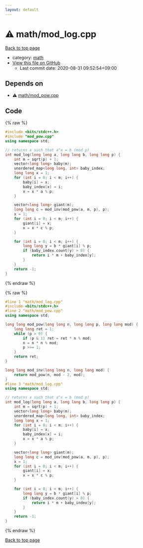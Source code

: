 ```yaml
---
layout: default
---
```


<!-- mathjax config similar to math.stackexchange -->
<script type="text/javascript" async
  src="https://cdnjs.cloudflare.com/ajax/libs/mathjax/2.7.5/MathJax.js?config=TeX-MML-AM_CHTML">
</script>
<script type="text/x-mathjax-config">
  MathJax.Hub.Config({
    TeX: { equationNumbers: { autoNumber: "AMS" }},
    tex2jax: {
      inlineMath: [ ['$','$'] ],
      processEscapes: true
    },
    "HTML-CSS": { matchFontHeight: false },
    displayAlign: "left",
    displayIndent: "2em"
  });
</script>

<script type="text/javascript" src="https://cdnjs.cloudflare.com/ajax/libs/jquery/3.4.1/jquery.min.js"></script>
<script src="https://cdn.jsdelivr.net/npm/jquery-balloon-js@1.1.2/jquery.balloon.min.js" integrity="sha256-ZEYs9VrgAeNuPvs15E39OsyOJaIkXEEt10fzxJ20+2I=" crossorigin="anonymous"></script>
<script type="text/javascript" src="../../assets/js/copy-button.js"></script>
<link rel="stylesheet" href="../../assets/css/copy-button.css" />


# :warning: math/mod_log.cpp

<a href="../../index.html">Back to top page</a>

* category: <a href="../../index.html#7e676e9e663beb40fd133f5ee24487c2">math</a>
* <a href="{{ site.github.repository_url }}/blob/master/math/mod_log.cpp">View this file on GitHub</a>
    - Last commit date: 2020-08-31 09:52:54+09:00




## Depends on

* :warning: <a href="mod_pow.cpp.html">math/mod_pow.cpp</a>


## Code

<a id="unbundled"></a>
{% raw %}
```cpp
#include <bits/stdc++.h>
#include "mod_pow.cpp"
using namespace std;

// returns x such that a^x = b (mod p)
int mod_log(long long a, long long b, long long p) {
    int m = sqrt(p) + 1;
    vector<long long> baby(m);
    unordered_map<long long, int> baby_index;
    long long x = 1;
    for (int i = 0; i < m; i++) {
        baby[i] = x;
        baby_index[x] = i;
        x = x * a % p;
    }

    vector<long long> giant(m);
    long long c = mod_inv(mod_pow(a, m, p), p);
    x = 1;
    for (int i = 0; i < m; i++) {
        giant[i] = x;
        x = x * c % p;
    }

    for (int i = 0; i < m; i++) {
        long long y = b * giant[i] % p;
        if (baby_index.count(y) > 0) {
            return i * m + baby_index[y];
        }
    }
    return -1;
}
```
{% endraw %}

<a id="bundled"></a>
{% raw %}
```cpp
#line 1 "math/mod_log.cpp"
#include <bits/stdc++.h>
#line 2 "math/mod_pow.cpp"
using namespace std;

long long mod_pow(long long n, long long p, long long mod) {
    long long ret = 1;
    while (p > 0) {
        if (p & 1) ret = ret * n % mod;
        n = n * n % mod;
        p >>= 1;
    }
    return ret;
}

long long mod_inv(long long n, long long mod) {
    return mod_pow(n, mod - 2, mod);
}
#line 3 "math/mod_log.cpp"
using namespace std;

// returns x such that a^x = b (mod p)
int mod_log(long long a, long long b, long long p) {
    int m = sqrt(p) + 1;
    vector<long long> baby(m);
    unordered_map<long long, int> baby_index;
    long long x = 1;
    for (int i = 0; i < m; i++) {
        baby[i] = x;
        baby_index[x] = i;
        x = x * a % p;
    }

    vector<long long> giant(m);
    long long c = mod_inv(mod_pow(a, m, p), p);
    x = 1;
    for (int i = 0; i < m; i++) {
        giant[i] = x;
        x = x * c % p;
    }

    for (int i = 0; i < m; i++) {
        long long y = b * giant[i] % p;
        if (baby_index.count(y) > 0) {
            return i * m + baby_index[y];
        }
    }
    return -1;
}

```
{% endraw %}

<a href="../../index.html">Back to top page</a>

